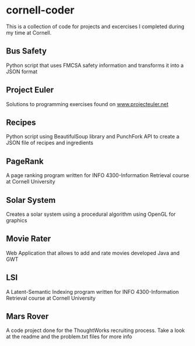 cornell-coder
===========

This is a collection of code for projects and excercises I completed during my time at Cornell.

## Bus Safety 

Python script that uses FMCSA safety information and transforms it into a JSON format 

## Project Euler 

Solutions to programming exercises found on www.projecteuler.net

## Recipes

Python script using BeautifulSoup library and PunchFork API to create a JSON file of recipes and ingredients

## PageRank

A page ranking program written for INFO 4300-Information Retrieval course at Cornell University

## Solar System

Creates a solar system using a procedural algorithm using OpenGL for graphics

## Movie Rater

Web Application that allows to add and rate movies developed Java and GWT

## LSI

A Latent-Semantic Indexing program written for INFO 4300-Information Retrieval course at Cornell University

## Mars Rover

A code project done for the ThoughtWorks recruiting process. Take a look at the readme and the problem.txt files for more info